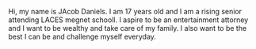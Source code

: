 Hi, my name is JAcob Daniels. I am 17 years old and I am a rising senior attending LACES megnet schooll. I aspire to be an entertainment attorney and I want to be wealthy and take care of my family. I also want to be the best I can be and challenge myself everyday.

